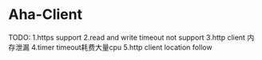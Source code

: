 # Aha-Client
TODO:
    1.https support
    2.read and write timeout not support
    3.http client 内存泄漏
    4.timer timeout耗费大量cpu
    5.http client location follow
